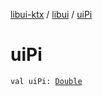 [libui-ktx](../index.md) / [libui](index.md) / [uiPi](./ui-pi.md)

# uiPi

`val uiPi: `[`Double`](https://kotlinlang.org/api/latest/jvm/stdlib/kotlin/-double/index.html)